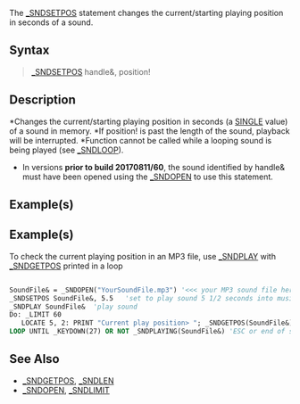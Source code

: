 The [_SNDSETPOS](_SNDSETPOS) statement changes the current/starting playing position in seconds of a sound.


## Syntax

>  [_SNDSETPOS](_SNDSETPOS) handle&, position!


## Description

*Changes the current/starting playing position in seconds (a [SINGLE](SINGLE) value) of a sound in memory.
*If position! is past the length of the sound, playback will be interrupted.
*Function cannot be called while a looping sound is being played (see [_SNDLOOP](_SNDLOOP)).
* In versions **prior to build 20170811/60**, the sound identified by handle& must have been opened using the [_SNDOPEN](_SNDOPEN) to use this statement.


## Example(s)

## Example(s)
 To check the current playing position in an MP3 file, use [_SNDPLAY](_SNDPLAY) with [_SNDGETPOS](_SNDGETPOS) printed in a loop

```vb

SoundFile& = _SNDOPEN("YourSoundFile.mp3") '<<< your MP3 sound file here!
_SNDSETPOS SoundFile&, 5.5   'set to play sound 5 1/2 seconds into music 
_SNDPLAY SoundFile&  'play sound 
Do: _LIMIT 60     
   LOCATE 5, 2: PRINT "Current play position> "; _SNDGETPOS(SoundFile&)
LOOP UNTIL _KEYDOWN(27) OR NOT _SNDPLAYING(SoundFile&) 'ESC or end of sound exit

```


## See Also

* [_SNDGETPOS](_SNDGETPOS), [_SNDLEN](_SNDLEN) 
* [_SNDOPEN](_SNDOPEN), [_SNDLIMIT](_SNDLIMIT)




